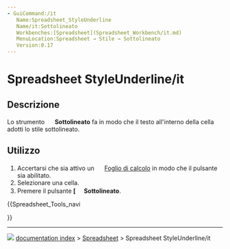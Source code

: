 ```yaml
---
- GuiCommand:/it
   Name:Spreadsheet_StyleUnderline
   Name/it:Sottolineato
   Workbenches:[Spreadsheet](Spreadsheet_Workbench/it.md)
   MenuLocation:Spreadsheet → Stile → Sottolineato
   Version:0.17
---
```


# Spreadsheet StyleUnderline/it



## Descrizione

Lo strumento <img alt="" src=images/Spreadsheet_StyleUnderline.svg  style="width:16px;"> **Sottolineato** fa in modo che il testo all\'interno della cella adotti lo stile sottolineato.



## Utilizzo

1.  Accertarsi che sia attivo un <img alt="" src=images/_Spreadsheet_CreateSheet.svg  style="width:16px;"> [Foglio di calcolo](Spreadsheet_CreateSheet/it.md) in modo che il pulsante sia abilitato.
2.  Selezionare una cella.
3.  Premere il pulsante **[<img src=images/Spreadsheet_StyleUnderline.svg style="width:16px"> Sottolineato**.





{{Spreadsheet_Tools_navi

}}



---
![](images/Right_arrow.png) [documentation index](../README.md) > [Spreadsheet](Spreadsheet_Workbench.md) > Spreadsheet StyleUnderline/it

